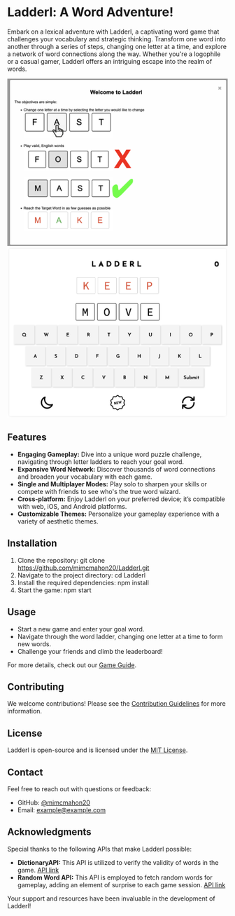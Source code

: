 # Ladderl: A Word Adventure!

Embark on a lexical adventure with Ladderl, a captivating word game that challenges your vocabulary and strategic thinking. Transform one word into another through a series of steps, changing one letter at a time, and explore a network of word connections along the way. Whether you're a logophile or a casual gamer, Ladderl offers an intriguing escape into the realm of words.

![Game Screenshot](assets/instructions.png)
![Game Screenshot](assets/game.png)

## Features

- **Engaging Gameplay:** Dive into a unique word puzzle challenge, navigating through letter ladders to reach your goal word.
- **Expansive Word Network:** Discover thousands of word connections and broaden your vocabulary with each game.
- **Single and Multiplayer Modes:** Play solo to sharpen your skills or compete with friends to see who's the true word wizard.
- **Cross-platform:** Enjoy Ladderl on your preferred device; it’s compatible with web, iOS, and Android platforms.
- **Customizable Themes:** Personalize your gameplay experience with a variety of aesthetic themes.

## Installation

1. Clone the repository:
git clone https://github.com/mimcmahon20/Ladderl.git
2. Navigate to the project directory:
cd Ladderl
3. Install the required dependencies:
npm install
4. Start the game:
npm start

## Usage

- Start a new game and enter your goal word.
- Navigate through the word ladder, changing one letter at a time to form new words.
- Challenge your friends and climb the leaderboard!

For more details, check out our [Game Guide](docs/GameGuide.md).

## Contributing

We welcome contributions! Please see the [Contribution Guidelines](CONTRIBUTING.md) for more information.

## License

Ladderl is open-source and is licensed under the [MIT License](LICENSE).

## Contact

Feel free to reach out with questions or feedback:

- GitHub: [@mimcmahon20](https://github.com/mimcmahon20)
- Email: example@example.com

## Acknowledgments

Special thanks to the following APIs that make Ladderl possible:

- **DictionaryAPI:** This API is utilized to verify the validity of words in the game. [API link](https://api.dictionaryapi.dev/api/v2/entries/en)
- **Random Word API:** This API is employed to fetch random words for gameplay, adding an element of surprise to each game session. [API link](https://random-word-api.vercel.app/api?words=1&length=4&type=uppercase)

Your support and resources have been invaluable in the development of Ladderl!
